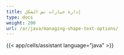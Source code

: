 ```yaml
---
title: إدارة خيارات نص الشكل
type: docs
weight: 200
url: /ar/java/managing-shape-text-options/
---
```

{{< app/cells/assistant language="java" >}}
